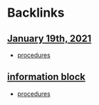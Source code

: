 
# Backlinks
## [January 19th, 2021](<January 19th, 2021.md>)
- [procedures](<procedures.md>)

## [information block](<information block.md>)
- [procedures](<procedures.md>)

